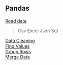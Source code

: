 ## Pandas

[Read data](./read_data/)  
> Csv
> Excel
> Json
> Sql

[Data Cleaning](./data_cleaning/)  
[Find Values](./find_values/)  
[Group Rows](./group_rous/)  
[ Merge Data](./merge_data/)  